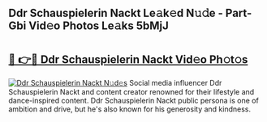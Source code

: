 ## Ddr Schauspielerin Nackt Le𝚊k𝚎d N𝚞𝚍e - Part-Gbi Vid𝚎o Photos Le𝚊ks 5bMjJ

# <h2><a href="http://fb4q9h.evod.top/?m=Ddr+Schauspielerin+Nackt">🔗 👉🔴 Ddr Schauspielerin Nackt Vid𝚎o Ph𝚘t𝚘s</a></h2>

[![Ddr Schauspielerin Nackt N𝚞d𝚎s](https://i.imgur.com/8V9OHl7.gif)](http://fb4q9h.evod.top/?m=Ddr+Schauspielerin+Nackt)
Social media influencer Ddr Schauspielerin Nackt and content creator renowned for their lifestyle and dance-inspired content. Ddr Schauspielerin Nackt public persona is one of ambition and drive, but he's also known for his generosity and kindness. 
